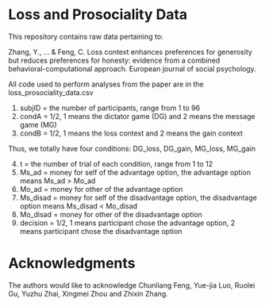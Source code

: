 # Loss and Prosociality Data
This repository contains raw data pertaining to:

Zhang, Y., … & Feng, C. Loss context enhances preferences for generosity but reduces preferences for honesty: evidence from a combined behavioral-computational approach. European journal of social psychology.

All code used to perform analyses from the paper are in the loss_prosociality_data.csv

1. subjID = the number of participants, range from 1 to 96
2. condA = 1/2, 1 means the dictator game (DG) and 2 means the message game (MG)
3. condB = 1/2, 1 means the loss context and 2 means the gain context

Thus, we totally have four conditions: DG_loss, DG_gain, MG_loss, MG_gain

4. t = the number of trial of each condition, range from 1 to 12
5. Ms_ad = money for self of the advantage option, the advantage option means Ms_ad > Mo_ad
6. Mo_ad = money for other of the advantage option
7. Ms_disad = money for self of the disadvantage option, the disadvantage option means Ms_disad < Mo_disad
8. Mo_disad = money for other of the disadvantage option
9. decision = 1/2, 1 means participant chose the advantage option, 2 means participant chose the disadvantage option

# Acknowledgments
The authors would like to acknowledge Chunliang Feng, Yue-jia Luo, Ruolei Gu, Yuzhu Zhai, Xingmei Zhou and Zhixin Zhang.
